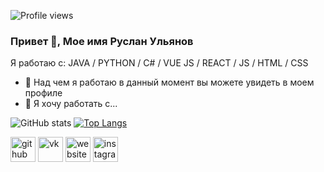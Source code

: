 ![Profile views](https://gpvc.arturio.dev/Hamrusy) 
### Привет 👋, Мое имя Руслан Ульянов 

Я работаю с: JAVA / PYTHON / C# / VUE JS / REACT / JS / HTML / CSS


- 🔭 Над чем я работаю в данный момент вы можете увидеть в моем профиле
- 👯 Я хочу работать с...

![GitHub stats](https://github-readme-stats.vercel.app/api?username=Hamrusy&theme=synthwave&show_icons=true)
[![Top Langs](https://github-readme-stats.vercel.app/api/top-langs/?username=hamrusy&langs_count=8)](https://github.com/hamrusy/github-readme-stats)

[<img src='https://cdn.jsdelivr.net/npm/simple-icons@3.0.1/icons/github.svg' alt='github' height='40'>](https://github.com/Hamrusy)  [<img src='https://cdn.jsdelivr.net/npm/simple-icons@3.0.1/icons/vk.svg' alt='vk' height='40'>](https://vk.com/xvare.music)  [<img src='https://cdn.jsdelivr.net/npm/simple-icons@3.0.1/icons/icloud.svg' alt='website' height='40'>](https://hamrusy.pro) [<img src='https://cdn.jsdelivr.net/npm/simple-icons@3.0.1/icons/instagram.svg' alt='instagram' height='40'>](https://www.instagram.com/xvare0/)




   
